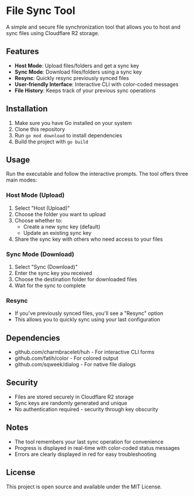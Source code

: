 # File Sync Tool

A simple and secure file synchronization tool that allows you to host and sync files using Cloudflare R2 storage.

## Features

- **Host Mode**: Upload files/folders and get a sync key
- **Sync Mode**: Download files/folders using a sync key
- **Resync**: Quickly resync previously synced files
- **User-friendly Interface**: Interactive CLI with color-coded messages
- **File History**: Keeps track of your previous sync operations

## Installation

1. Make sure you have Go installed on your system
2. Clone this repository
3. Run `go mod download` to install dependencies
4. Build the project with `go build`

## Usage

Run the executable and follow the interactive prompts. The tool offers three main modes:

### Host Mode (Upload)
1. Select "Host (Upload)"
2. Choose the folder you want to upload
3. Choose whether to:
   - Create a new sync key (default)
   - Update an existing sync key
4. Share the sync key with others who need access to your files

### Sync Mode (Download)
1. Select "Sync (Download)"
2. Enter the sync key you received
3. Choose the destination folder for downloaded files
4. Wait for the sync to complete

### Resync
- If you've previously synced files, you'll see a "Resync" option
- This allows you to quickly sync using your last configuration

## Dependencies

- github.com/charmbracelet/huh - For interactive CLI forms
- github.com/fatih/color - For colored output
- github.com/sqweek/dialog - For native file dialogs

## Security

- Files are stored securely in Cloudflare R2 storage
- Sync keys are randomly generated and unique
- No authentication required - security through key obscurity

## Notes

- The tool remembers your last sync operation for convenience
- Progress is displayed in real-time with color-coded status messages
- Errors are clearly displayed in red for easy troubleshooting

## License

This project is open source and available under the MIT License. 